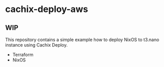# cachix-deploy-aws

## WIP

This repository contains a simple example how to deploy NixOS to t3.nano instance using Cachix Deploy.

- Terraform
- NixOS
